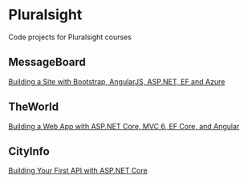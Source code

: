 # Pluralsight
Code projects for Pluralsight courses

## MessageBoard
[Building a Site with Bootstrap, AngularJS, ASP.NET, EF and Azure](https://app.pluralsight.com/library/courses/site-building-bootstrap-angularjs-ef-azure/table-of-contents)

## TheWorld
[Building a Web App with ASP.NET Core, MVC 6, EF Core, and Angular](https://app.pluralsight.com/library/courses/aspdotnetcore-efcore-bootstrap-angular-web-app/table-of-contents)

## CityInfo
[Building Your First API with ASP.NET Core](https://app.pluralsight.com/library/courses/asp-dotnet-core-api-building-first/table-of-contents)

